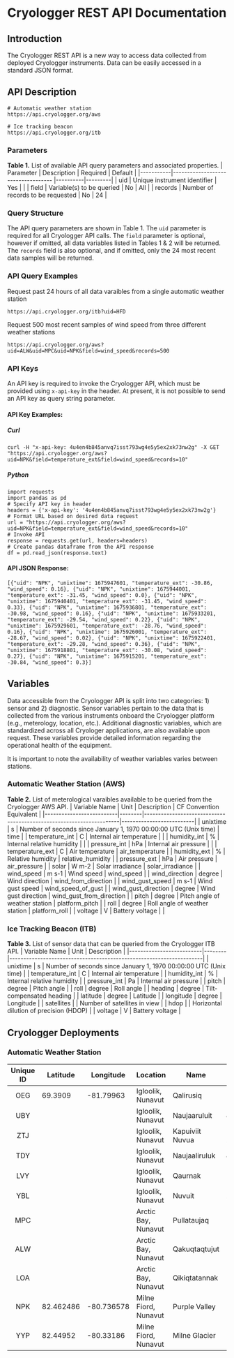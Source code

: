# Cryologger REST API Documentation

## Introduction
The Cryologger REST API is a new way to access data collected from deployed Cryologger instruments. Data can be easily accessed in a standard JSON format. 

## API Description

```
# Automatic weather station
https://api.cryologger.org/aws

# Ice tracking beacon
https://api.cryologger.org/itb
```

### Parameters

**Table 1.**  List of available API query parameters and associated properties. 
| Parameter | Description                        | Required | Default |
|-----------|----------------------------------- |----------|---------|
| uid       | Unique instrument identifier       | Yes      |         |
| field     | Variable(s) to be queried          | No       | All     |
| records   | Number of records to be requested  | No       | 24      |

### Query Structure

The API query parameters are shown in Table 1. The `uid` parameter is required for all Cryologger API calls. The `field` parameter is optional, however if omitted, all data variables listed in Tables 1 & 2 will be returned. The `records` field is also optional, and if omitted, only the 24 most recent data samples will be returned.

### API Query Examples

Request past 24 hours of all data varaibles from a single automatic weather station
```
https://api.cryologger.org/itb?uid=HFD
```
Request 500 most recent samples of wind speed from three different weather stations
```
https://api.cryologger.org/aws?uid=ALW&uid=MPC&uid=NPK&field=wind_speed&records=500
```

### API Keys
An API key is required to invoke the Cryologger API, which must be provided using `x-api-key` in the header. At present, it is not possible to send an API key as query string parameter.

#### API Key Examples:

##### Curl
```
curl -H "x-api-key: 4u4en4b845anvq7isst793wg4e5y5ex2xk73nw2g" -X GET "https://api.cryologger.org/aws?uid=NPK&field=temperature_ext&field=wind_speed&records=10"
```

##### Python
```
import requests
import pandas as pd
# Specify API key in header
headers = {'x-api-key': '4u4en4b845anvq7isst793wg4e5y5ex2xk73nw2g'}
# Format URL based on desired data request
url = "https://api.cryologger.org/aws?uid=NPK&field=temperature_ext&field=wind_speed&records=10"
# Invoke API
response = requests.get(url, headers=headers)
# Create pandas dataframe from the API response
df = pd.read_json(response.text)
```

#### API JSON Response:

```
[{"uid": "NPK", "unixtime": 1675947601, "temperature_ext": -30.86, "wind_speed": 0.16}, {"uid": "NPK", "unixtime": 1675944001, "temperature_ext": -31.45, "wind_speed": 0.0}, {"uid": "NPK", "unixtime": 1675940401, "temperature_ext": -31.45, "wind_speed": 0.33}, {"uid": "NPK", "unixtime": 1675936801, "temperature_ext": -30.98, "wind_speed": 0.16}, {"uid": "NPK", "unixtime": 1675933201, "temperature_ext": -29.54, "wind_speed": 0.22}, {"uid": "NPK", "unixtime": 1675929601, "temperature_ext": -28.76, "wind_speed": 0.16}, {"uid": "NPK", "unixtime": 1675926001, "temperature_ext": -28.67, "wind_speed": 0.02}, {"uid": "NPK", "unixtime": 1675922401, "temperature_ext": -29.28, "wind_speed": 0.36}, {"uid": "NPK", "unixtime": 1675918801, "temperature_ext": -30.08, "wind_speed": 0.27}, {"uid": "NPK", "unixtime": 1675915201, "temperature_ext": -30.84, "wind_speed": 0.3}]
```

## Variables

Data accessible from the Cryologger API is split into two categories: 1) sensor and 2) diagnostic. Sensor variables pertain to the data that is collected from the various instruments onboard the Cryologger platform (e.g., meterology, location, etc.). Additional diagnostic variables, which are standardized across all Cryologer applications, are also available upon request. These variables provide detailed information regarding the operational health of the equipment.

It is important to note the availability of weather variables varies between stations.

### Automatic Weather Station (AWS)

**Table 2.**  List of meterological varaibles available to be queried from the Cryologger AWS API. 
| Variable Name            | Unit   | Description                                                         | CF Convention Equivalent |
|--------------------------|--------|---------------------------------------------------------------------|--------------------------|
| unixtime                 | s      | Number of seconds since January 1, 1970 00:00:00 UTC (Unix time)    | time                     |
| temperature_int          | C      | Internal air temperature                                            |                          |
| humidity_int             | %      | Internal relative humidity                                          |                          |
| pressure_int             | hPa    | Internal air pressure                                               |                          |
| temperature_ext          | C      | Air temperature                                                     | air_temperature          |
| humidity_ext             | %      | Relative humidity                                                   | relative_humidity        |
| pressure_ext             | hPa    | Air pressure                                                        | air_pressure             |
| solar                    | W m-2  | Solar irradiance                                                    | solar_irradiance         |
| wind_speed               | m s-1  | Wind speed                                                          | wind_speed               |
| wind_direction           | degree | Wind direction                                                      | wind_from_direction      |
| wind_gust_speed          | m s-1  | Wind gust speed                                                     | wind_speed_of_gust       |
| wind_gust_direction      | degree | Wind gust direction                                                 | wind_gust_from_direction |
| pitch                    | degree | Pitch angle of weather station                                      | platform_pitch           |
| roll                     | degree | Roll angle of weather station                                       | platform_roll            |
| voltage                  | V      | Battery voltage                                                     |                          |

### Ice Tracking Beacon (ITB)

**Table 3.**  List of sensor data that can be queried from the Cryologger ITB API. 
| Variable Name            | Unit   | Description                                                         | 
|--------------------------|--------|---------------------------------------------------------------------|
| unixtime                 | s      | Number of seconds since January 1, 1970 00:00:00 UTC (Unix time)    |
| temperature_int          | C      | Internal air temperature                                            |
| humidity_int             | %      | Internal relative humidity                                          |
| pressure_int             | Pa     | Internal air pressure                                               |
| pitch                    | degree | Pitch angle                                                         |
| roll                     | degree | Roll angle                                                          |
| heading                  | degree | Tilt-compensated heading                                            |
| latitude                 | degree | Latitude                                                            |
| longitude                | degree | Longitude                                                           |
| satellites               |        | Number of satellites in view                                        |
| hdop                     |        | Horizontal dilution of precision (HDOP)                             |
| voltage                  | V      | Battery voltage                                                     |


## Cryologger Deployments

### Automatic Weather Station
| Unique ID | Latitude   | Longitude  | Location             | Name                  | Place Name    |
|:---------:|------------|------------|----------------------|-----------------------|---------------|
| OEG       | 69.3909    | -81.79963  | Igloolik, Nunavut    | Qalirusiq             | ᖃᓕᕈᓯᖅ        |
| UBY       |            |            | Igloolik, Nunavut    | Naujaaruluit          | ᓇᐅᔮᕈᓗᐃᑦ      |
| ZTJ       |            |            | Igloolik, Nunavut    | Kapuiviit Nuvua       | ᑲᐳᐃᕖᑦ ᓄᕗᐊ   |
| TDY       |            |            | Igloolik, Nunavut    | Naujaaliruluk         | ᓇᐅᔮᓕᕈᓗᒃ      |
| LVY       |            |            | Igloolik, Nunavut    | Qaurnak               | ᖃᐅᕐᓇᒃ         |
| YBL       |            |            | Igloolik, Nunavut    | Nuvuit                | ᓄᕗᐃᑦ         |
| MPC	      |            |            | Arctic Bay, Nunavut  | Pullataujaq           |               |
| ALW	      |            |            | Arctic Bay, Nunavut  | Qakuqtaqtujut         |               |
| LOA	      |            |            | Arctic Bay, Nunavut  | Qikiqtatannak         |               |
| NPK	      | 82.462486  | -80.736578 | Milne Fiord, Nunavut | Purple Valley         |               |
| YYP	      | 82.44952   | -80.33186  | Milne Fiord, Nunavut | Milne Glacier         |               |
